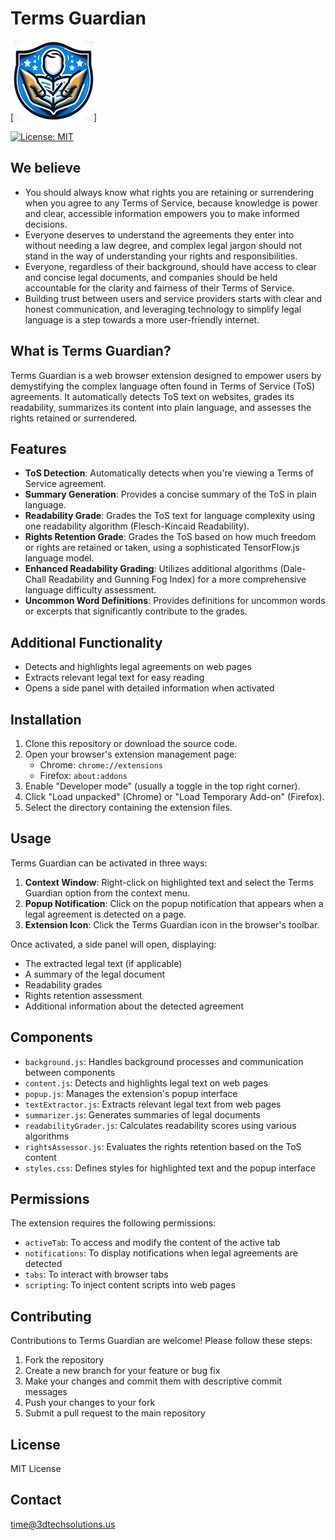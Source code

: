 # Terms Guardian

[![Project Banner/Logo](./images/icon128.png)]

[![License: MIT](https://img.shields.io/badge/License-MIT-yellow.svg)](https://opensource.org/licenses/MIT)

## We believe

- You should always know what rights you are retaining or surrendering when you agree to any Terms of Service, because knowledge is power and clear, accessible information empowers you to make informed decisions.
- Everyone deserves to understand the agreements they enter into without needing a law degree, and complex legal jargon should not stand in the way of understanding your rights and responsibilities.
- Everyone, regardless of their background, should have access to clear and concise legal documents, and companies should be held accountable for the clarity and fairness of their Terms of Service.
- Building trust between users and service providers starts with clear and honest communication, and leveraging technology to simplify legal language is a step towards a more user-friendly internet.

## What is Terms Guardian?

Terms Guardian is a web browser extension designed to empower users by demystifying the complex language often found in Terms of Service (ToS) agreements. It automatically detects ToS text on websites, grades its readability, summarizes its content into plain language, and assesses the rights retained or surrendered.

## Features

- **ToS Detection**: Automatically detects when you're viewing a Terms of Service agreement.
- **Summary Generation**: Provides a concise summary of the ToS in plain language.
- **Readability Grade**: Grades the ToS text for language complexity using one readability algorithm (Flesch-Kincaid Readability).
- **Rights Retention Grade**: Grades the ToS based on how much freedom or rights are retained or taken, using a sophisticated TensorFlow.js language model.
- **Enhanced Readability Grading**: Utilizes additional algorithms (Dale-Chall Readability and Gunning Fog Index) for a more comprehensive language difficulty assessment.
- **Uncommon Word Definitions**: Provides definitions for uncommon words or excerpts that significantly contribute to the grades.

## Additional Functionality

- Detects and highlights legal agreements on web pages
- Extracts relevant legal text for easy reading
- Opens a side panel with detailed information when activated

## Installation

1. Clone this repository or download the source code.
2. Open your browser's extension management page:
   - Chrome: `chrome://extensions`
   - Firefox: `about:addons`
3. Enable "Developer mode" (usually a toggle in the top right corner).
4. Click "Load unpacked" (Chrome) or "Load Temporary Add-on" (Firefox).
5. Select the directory containing the extension files.

## Usage

Terms Guardian can be activated in three ways:

1. **Context Window**: Right-click on highlighted text and select the Terms Guardian option from the context menu.
2. **Popup Notification**: Click on the popup notification that appears when a legal agreement is detected on a page.
3. **Extension Icon**: Click the Terms Guardian icon in the browser's toolbar.

Once activated, a side panel will open, displaying:

- The extracted legal text (if applicable)
- A summary of the legal document
- Readability grades
- Rights retention assessment
- Additional information about the detected agreement

## Components

- `background.js`: Handles background processes and communication between components
- `content.js`: Detects and highlights legal text on web pages
- `popup.js`: Manages the extension's popup interface
- `textExtractor.js`: Extracts relevant legal text from web pages
- `summarizer.js`: Generates summaries of legal documents
- `readabilityGrader.js`: Calculates readability scores using various algorithms
- `rightsAssessor.js`: Evaluates the rights retention based on the ToS content
- `styles.css`: Defines styles for highlighted text and the popup interface

## Permissions

The extension requires the following permissions:

- `activeTab`: To access and modify the content of the active tab
- `notifications`: To display notifications when legal agreements are detected
- `tabs`: To interact with browser tabs
- `scripting`: To inject content scripts into web pages

## Contributing

Contributions to Terms Guardian are welcome! Please follow these steps:

1. Fork the repository
2. Create a new branch for your feature or bug fix
3. Make your changes and commit them with descriptive commit messages
4. Push your changes to your fork
5. Submit a pull request to the main repository

## License

MIT License

## Contact

[time@3dtechsolutions.us](mailto:time@3dtechsolutions.us)
